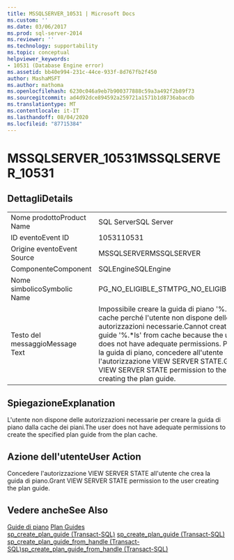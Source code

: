 ```yaml
---
title: MSSQLSERVER_10531 | Microsoft Docs
ms.custom: ''
ms.date: 03/06/2017
ms.prod: sql-server-2014
ms.reviewer: ''
ms.technology: supportability
ms.topic: conceptual
helpviewer_keywords:
- 10531 (Database Engine error)
ms.assetid: bb40e994-231c-44ce-933f-8d767fb2f450
author: MashaMSFT
ms.author: mathoma
ms.openlocfilehash: 6230c046a9eb7b900377888c59a3a492f2b89f73
ms.sourcegitcommit: ad4d92dce894592a259721a1571b1d8736abacdb
ms.translationtype: MT
ms.contentlocale: it-IT
ms.lasthandoff: 08/04/2020
ms.locfileid: "87715384"
---
```

# <a name="mssqlserver_10531"></a><span data-ttu-id="0c4cd-102">MSSQLSERVER_10531</span><span class="sxs-lookup"><span data-stu-id="0c4cd-102">MSSQLSERVER_10531</span></span>
    
## <a name="details"></a><span data-ttu-id="0c4cd-103">Dettagli</span><span class="sxs-lookup"><span data-stu-id="0c4cd-103">Details</span></span>  
  
|||  
|-|-|  
|<span data-ttu-id="0c4cd-104">Nome prodotto</span><span class="sxs-lookup"><span data-stu-id="0c4cd-104">Product Name</span></span>|<span data-ttu-id="0c4cd-105">SQL Server</span><span class="sxs-lookup"><span data-stu-id="0c4cd-105">SQL Server</span></span>|  
|<span data-ttu-id="0c4cd-106">ID evento</span><span class="sxs-lookup"><span data-stu-id="0c4cd-106">Event ID</span></span>|<span data-ttu-id="0c4cd-107">10531</span><span class="sxs-lookup"><span data-stu-id="0c4cd-107">10531</span></span>|  
|<span data-ttu-id="0c4cd-108">Origine evento</span><span class="sxs-lookup"><span data-stu-id="0c4cd-108">Event Source</span></span>|<span data-ttu-id="0c4cd-109">MSSQLSERVER</span><span class="sxs-lookup"><span data-stu-id="0c4cd-109">MSSQLSERVER</span></span>|  
|<span data-ttu-id="0c4cd-110">Componente</span><span class="sxs-lookup"><span data-stu-id="0c4cd-110">Component</span></span>|<span data-ttu-id="0c4cd-111">SQLEngine</span><span class="sxs-lookup"><span data-stu-id="0c4cd-111">SQLEngine</span></span>|  
|<span data-ttu-id="0c4cd-112">Nome simbolico</span><span class="sxs-lookup"><span data-stu-id="0c4cd-112">Symbolic Name</span></span>|<span data-ttu-id="0c4cd-113">PG_NO_ELIGIBLE_STMT</span><span class="sxs-lookup"><span data-stu-id="0c4cd-113">PG_NO_ELIGIBLE_STMT</span></span>|  
|<span data-ttu-id="0c4cd-114">Testo del messaggio</span><span class="sxs-lookup"><span data-stu-id="0c4cd-114">Message Text</span></span>|<span data-ttu-id="0c4cd-115">Impossibile creare la guida di piano '%.\*ls' dalla cache perché l'utente non dispone delle autorizzazioni necessarie.</span><span class="sxs-lookup"><span data-stu-id="0c4cd-115">Cannot create plan guide '%.\*ls' from cache because the user does not have adequate permissions.</span></span> <span data-ttu-id="0c4cd-116">Per creare la guida di piano, concedere all'utente l'autorizzazione VIEW SERVER STATE.</span><span class="sxs-lookup"><span data-stu-id="0c4cd-116">Grant the VIEW SERVER STATE permission to the user creating the plan guide.</span></span>|  
  
## <a name="explanation"></a><span data-ttu-id="0c4cd-117">Spiegazione</span><span class="sxs-lookup"><span data-stu-id="0c4cd-117">Explanation</span></span>  
 <span data-ttu-id="0c4cd-118">L'utente non dispone delle autorizzazioni necessarie per creare la guida di piano dalla cache dei piani.</span><span class="sxs-lookup"><span data-stu-id="0c4cd-118">The user does not have adequate permissions to create the specified plan guide from the plan cache.</span></span>  
  
## <a name="user-action"></a><span data-ttu-id="0c4cd-119">Azione dell'utente</span><span class="sxs-lookup"><span data-stu-id="0c4cd-119">User Action</span></span>  
 <span data-ttu-id="0c4cd-120">Concedere l'autorizzazione VIEW SERVER STATE all'utente che crea la guida di piano.</span><span class="sxs-lookup"><span data-stu-id="0c4cd-120">Grant VIEW SERVER STATE permission to the user creating the plan guide.</span></span>  
  
## <a name="see-also"></a><span data-ttu-id="0c4cd-121">Vedere anche</span><span class="sxs-lookup"><span data-stu-id="0c4cd-121">See Also</span></span>  
 <span data-ttu-id="0c4cd-122">[Guide di piano](../performance/plan-guides.md) </span><span class="sxs-lookup"><span data-stu-id="0c4cd-122">[Plan Guides](../performance/plan-guides.md) </span></span>  
 <span data-ttu-id="0c4cd-123">[sp_create_plan_guide &#40;Transact-SQL&#41;](/sql/relational-databases/system-stored-procedures/sp-create-plan-guide-transact-sql) </span><span class="sxs-lookup"><span data-stu-id="0c4cd-123">[sp_create_plan_guide &#40;Transact-SQL&#41;](/sql/relational-databases/system-stored-procedures/sp-create-plan-guide-transact-sql) </span></span>  
 [<span data-ttu-id="0c4cd-124">sp_create_plan_guide_from_handle &#40;Transact-SQL&#41;</span><span class="sxs-lookup"><span data-stu-id="0c4cd-124">sp_create_plan_guide_from_handle &#40;Transact-SQL&#41;</span></span>](/sql/relational-databases/system-stored-procedures/sp-create-plan-guide-from-handle-transact-sql)  
  
  
